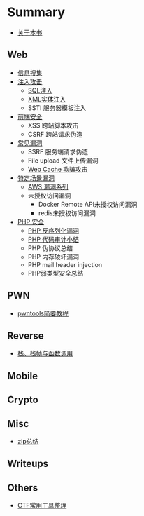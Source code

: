 # Summary

* [关于本书](README.md)

## Web

* [信息搜集](web/xin-xi-sou-ji.md)
* [注入攻击](web/zhu-ru.md)
  * [SQL注入](web/zhu-ru/sqlzhu-ru.md)
  * [XML实体注入](web/zhu-ru/xmlshi-ti-zhu-ru.md)
  * SSTI 服务器模板注入
* [前端安全](web/qian-duan-an-quan.md)
  * XSS 跨站脚本攻击
  * CSRF 跨站请求伪造
* [常见漏洞](web/fu-wu-qi-duan-lou-dong.md)
  * SSRF 服务端请求伪造
  * File upload 文件上传漏洞
  * [Web Cache 欺骗攻击](web/fu-wu-qi-duan-lou-dong/web-cache-qi-pian-gong-ji.md)
* [特定场景漏洞](web/qi-ta-lou-dong.md)
  * [AWS 漏洞系列](web/qi-ta-lou-dong/aws-lou-dong-xi-lie.md)
  * 未授权访问漏洞
    * Docker Remote API未授权访问漏洞
    * redis未授权访问漏洞
* [PHP 安全](web/php-an-quan.md)
  * [PHP 反序列化漏洞](web/php-an-quan/php-fan-xu-lie-hua-lou-dong.md)
  * [PHP 代码审计小结](web/php-an-quan/php-dai-ma-shen-ji-xiao-jie.md)
  * PHP 伪协议总结
  * PHP 内存破坏漏洞
  * PHP mail header injection
  * PHP弱类型安全总结

## PWN

* [pwntools简要教程](pwn/pwntoolsjian-yao-jiao-cheng.md)

## Reverse

* [栈、栈帧与函数调用](pwn/zhan-3001-zhan-zheng-yu-han-shu-diao-yong.md)

## Mobile

## Crypto

## Misc

* [zip总结](misc/zipzong-jie.md)

## Writeups

## Others

* [CTF常用工具整理](others/ctfchang-yong-gong-ju-zheng-li.md)

